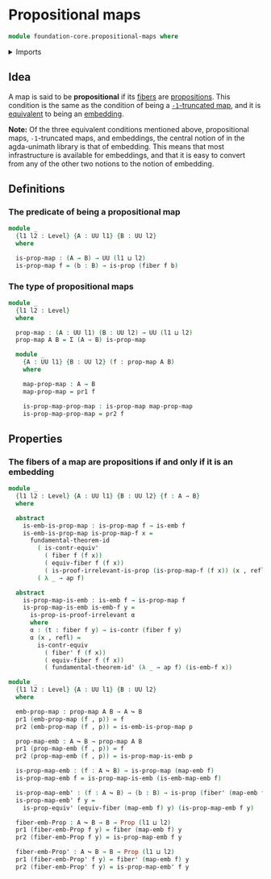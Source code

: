 # Propositional maps

```agda
module foundation-core.propositional-maps where
```

<details><summary>Imports</summary>

```agda
open import foundation.action-on-identifications-functions
open import foundation.dependent-pair-types
open import foundation.fundamental-theorem-of-identity-types
open import foundation.universe-levels

open import foundation-core.contractible-types
open import foundation-core.embeddings
open import foundation-core.fibers-of-maps
open import foundation-core.identity-types
open import foundation-core.propositions
```

</details>

## Idea

A map is said to be **propositional** if its
[fibers](foundation-core.fibers-of-maps.md) are
[propositions](foundation-core.propositions.md). This condition is the same as
the condition of being a
[`-1`-truncated map](foundation-core.truncated-maps.md), and it is
[equivalent](foundation-core.equivalences.md) to being an
[embedding](foundation-core.embeddings.md).

**Note:** Of the three equivalent conditions mentioned above, propositional
maps, `-1`-truncated maps, and embeddings, the central notion of in the
agda-unimath library is that of embedding. This means that most infrastructure
is available for embeddings, and that it is easy to convert from any of the
other two notions to the notion of embedding.

## Definitions

### The predicate of being a propositional map

```agda
module _
  {l1 l2 : Level} {A : UU l1} {B : UU l2}
  where

  is-prop-map : (A → B) → UU (l1 ⊔ l2)
  is-prop-map f = (b : B) → is-prop (fiber f b)
```

### The type of propositional maps

```agda
module _
  {l1 l2 : Level}
  where

  prop-map : (A : UU l1) (B : UU l2) → UU (l1 ⊔ l2)
  prop-map A B = Σ (A → B) is-prop-map

  module _
    {A : UU l1} {B : UU l2} (f : prop-map A B)
    where

    map-prop-map : A → B
    map-prop-map = pr1 f

    is-prop-map-prop-map : is-prop-map map-prop-map
    is-prop-map-prop-map = pr2 f
```

## Properties

### The fibers of a map are propositions if and only if it is an embedding

```agda
module _
  {l1 l2 : Level} {A : UU l1} {B : UU l2} {f : A → B}
  where

  abstract
    is-emb-is-prop-map : is-prop-map f → is-emb f
    is-emb-is-prop-map is-prop-map-f x =
      fundamental-theorem-id
        ( is-contr-equiv'
          ( fiber f (f x))
          ( equiv-fiber f (f x))
          ( is-proof-irrelevant-is-prop (is-prop-map-f (f x)) (x , refl)))
        ( λ _ → ap f)

  abstract
    is-prop-map-is-emb : is-emb f → is-prop-map f
    is-prop-map-is-emb is-emb-f y =
      is-prop-is-proof-irrelevant α
      where
      α : (t : fiber f y) → is-contr (fiber f y)
      α (x , refl) =
        is-contr-equiv
          ( fiber' f (f x))
          ( equiv-fiber f (f x))
          ( fundamental-theorem-id' (λ _ → ap f) (is-emb-f x))

module _
  {l1 l2 : Level} {A : UU l1} {B : UU l2}
  where

  emb-prop-map : prop-map A B → A ↪ B
  pr1 (emb-prop-map (f , p)) = f
  pr2 (emb-prop-map (f , p)) = is-emb-is-prop-map p

  prop-map-emb : A ↪ B → prop-map A B
  pr1 (prop-map-emb (f , p)) = f
  pr2 (prop-map-emb (f , p)) = is-prop-map-is-emb p

  is-prop-map-emb : (f : A ↪ B) → is-prop-map (map-emb f)
  is-prop-map-emb f = is-prop-map-is-emb (is-emb-map-emb f)

  is-prop-map-emb' : (f : A ↪ B) → (b : B) → is-prop (fiber' (map-emb f) b)
  is-prop-map-emb' f y =
    is-prop-equiv' (equiv-fiber (map-emb f) y) (is-prop-map-emb f y)

  fiber-emb-Prop : A ↪ B → B → Prop (l1 ⊔ l2)
  pr1 (fiber-emb-Prop f y) = fiber (map-emb f) y
  pr2 (fiber-emb-Prop f y) = is-prop-map-emb f y

  fiber-emb-Prop' : A ↪ B → B → Prop (l1 ⊔ l2)
  pr1 (fiber-emb-Prop' f y) = fiber' (map-emb f) y
  pr2 (fiber-emb-Prop' f y) = is-prop-map-emb' f y
```

